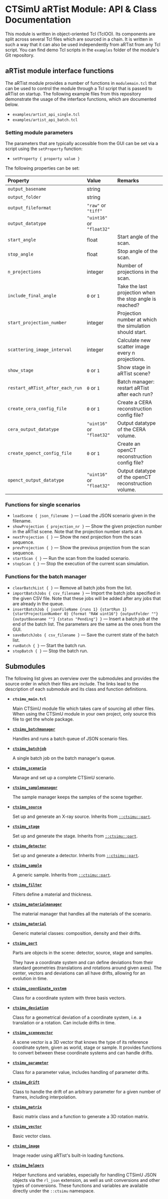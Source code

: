 # CTSimU aRTist Module: API & Class Documentation

This module is written in object-oriented Tcl (TclOO). Its components are split across several Tcl files which are sourced in a chain. It is written in such a way that it can also be used independently from aRTist from any Tcl script. You can find demo Tcl scripts in the `examples` folder of the module's Git repository.

## aRTist module interface functions

The aRTist module provides a number of functions in `modulemain.tcl` that can be used to control the module through a Tcl script that is passed to aRTist on startup. The following example files from this repository demonstrate the usage of the interface functions, which are documented below.

* `examples/artist_api_single.tcl`
* `examples/artist_api_batch.tcl`

### Setting module parameters

The parameters that are typically accessible from the GUI can be set via a script using the `setProperty` function:

* `setProperty { property value }`

The following properties can be set:

| Property                        | Value                     | Remarks                                                  |
| :------------------------------ | :------------------------ | :------------------------------------------------------- |
| `output_basename`               | string                    |                                                          |
| `output_folder`                 | string                    |                                                          |
| `output_fileformat`             | `"raw"` or `"tiff"`       |                                                          |
| `output_datatype`               | `"uint16"` or `"float32"` |                                                          |
| `start_angle`                   | float                     | Start angle of the scan.                                 |
| `stop_angle`                    | float                     | Stop angle of the scan.                                  |
| `n_projections`                 | integer                   | Number of projections in the scan.                       |
| `include_final_angle`           | `0` or `1`                | Take the last projection when the stop angle is reached? |
| `start_projection_number`       | integer                   | Projection number at which the simulation should start.  |
| `scattering_image_interval`     | integer                   | Calculate new scatter image every n projections.         |
| `show_stage`                    | `0` or `1`                | Show stage in aRTist scene?                              |
| `restart_aRTist_after_each_run` | `0` or `1`                | Batch manager: restart aRTist after each run?            |
| `create_cera_config_file`       | `0` or `1`                | Create a CERA reconstruction config file?                |
| `cera_output_datatype`          | `"uint16"` or `"float32"` | Output datatype of the CERA volume.                      |
| `create_openct_config_file`     | `0` or `1`                | Create an openCT reconstruction config file?             |
| `openct_output_datatype`        | `"uint16"` or `"float32"` | Output datatype of the openCT reconstruction volume.     |

### Functions for single scenarios

* `loadScene { json_filename }` — Load the JSON scenario given in the filename.
* `showProjection { projection_nr }` — Show the given projection number in the aRTist scene. Note that the projection number starts at `0`.
* `nextProjection { }` — Show the next projection from the scan sequence.
* `prevProjection { }` — Show the previous projection from the scan sequence.
* `startScan { }` — Run the scan from the loaded scenario.
* `stopScan { }` — Stop the execution of the current scan simulation.

### Functions for the batch manager

* `clearBatchList { }` — Remove all batch jobs from the list.
* `importBatchJobs { csv_filename }` — Import the batch jobs specified in the given CSV file. Note that these jobs will be added after any jobs that are already in the queue.
* `insertBatchJob { jsonFileName {runs 1} {startRun 1} {startProjectionNumber 0} {format "RAW uint16"} {outputFolder ""} {outputBasename ""} {status "Pending"} }` — Insert a batch job at the end of the batch list. The parameters are the same as the ones from the GUI.
* `saveBatchJobs { csv_filename }` — Save the current state of the batch list.
* `runBatch { }` — Start the batch run.
* `stopBatch { }` — Stop the batch run.

## Submodules

The following list gives an overview over the submodules and provides the source order in which their files are include. The links lead to the description of each submodule and its class and function definitions.

* **`ctsimu_main.tcl`**

	Main CTSimU module file which takes care of sourcing all other files. When using the CTSimU module in your own project, only source this file to get the whole package.

* **[`ctsimu_batchmanager`](batchmanager.md)**

	Handles and runs a batch queue of JSON scenario files.

* **[`ctsimu_batchjob`](batchjob.md)**

	A single batch job on the batch manager's queue.

* **[`ctsimu_scenario`](scenario.md)**

	Manage and set up a complete CTSimU scenario.

* **[`ctsimu_samplemanager`](samplemanager.md)**

	The sample manager keeps the samples of the scene together.

* **[`ctsimu_source`](source.md)**

	Set up and generate an X-ray source. Inherits from [`::ctsimu::part`](part.md).

* **[`ctsimu_stage`](stage.md)**

	Set up and generate the stage. Inherits from [`::ctsimu::part`](part.md).

* **[`ctsimu_detector`](detector.md)**

	Set up and generate a detector. Inherits from [`::ctsimu::part`](part.md).

* **[`ctsimu_sample`](sample.md)**

	A generic sample. Inherits from [`::ctsimu::part`](part.md).

* **[`ctsimu_filter`](filter.md)**

	Filters define a material and thickness.

* **[`ctsimu_materialmanager`](materialmanager.md)**

	The material manager that handles all the materials of the scenario.

* **[`ctsimu_material`](material.md)**

	Generic material classes: composition, density and their drifts.

* **[`ctsimu_part`](part.md)**

	Parts are objects in the scene: detector, source, stage and samples.

	They have a coordinate system and can define deviations from their standard geometries (translations and rotations around given axes). The center, vectors and deviations can all have drifts, allowing for an evolution in time.

* **[`ctsimu_coordinate_system`](coordinate_system.md)**

	Class for a coordinate system with three basis vectors.

* **[`ctsimu_deviation`](deviation.md)**

	Class for a geometrical deviation of a coordinate system, i.e. a translation or a rotation. Can include drifts in time.

* **[`ctsimu_scenevector`](scenevector.md)**

	A scene vector is a 3D vector that knows the type of its reference coordinate sytem, given as world, stage or sample. It provides functions to convert between these coordinate systems and can handle drifts.

* **[`ctsimu_parameter`](parameter.md)**

	Class for a parameter value, includes handling of parameter drifts.

* **[`ctsimu_drift`](drift.md)**

	Class to handle the drift of an arbitrary parameter for a given number of frames, including interpolation.

* **[`ctsimu_matrix`](matrix.md)**

	Basic matrix class and a function to generate a 3D rotation matrix.

* **[`ctsimu_vector`](vector.md)**

	Basic vector class.

* **[`ctsimu_image`](image.md)**

	Image reader using aRTist's built-in loading functions.

* **[`ctsimu_helpers`](helpers.md)**

	Helper functions and variables, especially for handling CTSimU JSON objects via the `rl_json` extension, as well as unit conversions and other types of conversions. These functions and variables are available directly under the `::ctsimu` namespace.